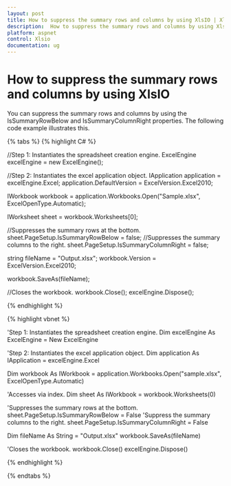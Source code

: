 ```yaml
---
layout: post
title: How to suppress the summary rows and columns by using XlsIO | XlsIO | ASP.NET | Syncfusion
description:  How to suppress the summary rows and columns by using XlsIO
platform: aspnet
control: Xlsio
documentation: ug
---
```


# How to suppress the summary rows and columns by using XlsIO

You can suppress the summary rows and columns by using the IsSummaryRowBelow and IsSummaryColumnRight properties. The following code example illustrates this.

 
{% tabs %}
{% highlight C# %}

//Step 1: Instantiates the spreadsheet creation engine.
ExcelEngine excelEngine = new ExcelEngine();

//Step 2: Instantiates the excel application object.
IApplication application = excelEngine.Excel;
application.DefaultVersion = ExcelVersion.Excel2010;
 
IWorkbook workbook = application.Workbooks.Open("Sample.xlsx", ExcelOpenType.Automatic);
 
IWorksheet sheet = workbook.Worksheets[0];
 
//Suppresses the summary rows at the bottom.
sheet.PageSetup.IsSummaryRowBelow = false;
//Suppresses the summary columns to the right.
sheet.PageSetup.IsSummaryColumnRight = false;
 
string fileName = "Output.xlsx";
workbook.Version = ExcelVersion.Excel2010;
 
workbook.SaveAs(fileName);
 
//Closes the workbook.
workbook.Close();
excelEngine.Dispose();   

{% endhighlight %}    


{% highlight vbnet %}

 'Step 1: Instantiates the spreadsheet creation engine.
Dim excelEngine As ExcelEngine = New ExcelEngine
 
'Step 2: Instantiates the excel application object.
Dim application As IApplication = excelEngine.Excel
 
Dim workbook As IWorkbook = application.Workbooks.Open("sample.xlsx", ExcelOpenType.Automatic)
 
'Accesses via index.
Dim sheet As IWorkbook = workbook.Worksheets(0)
 
'Suppresses the summary rows at the bottom.
sheet.PageSetup.IsSummaryRowBelow = False
'Suppress the summary columns to the right.
sheet.PageSetup.IsSummaryColumnRight = False
 
Dim fileName As String = "Output.xlsx"
workbook.SaveAs(fileName)
 
'Closes the workbook.
workbook.Close()
excelEngine.Dispose()

{% endhighlight %}

{% endtabs %}